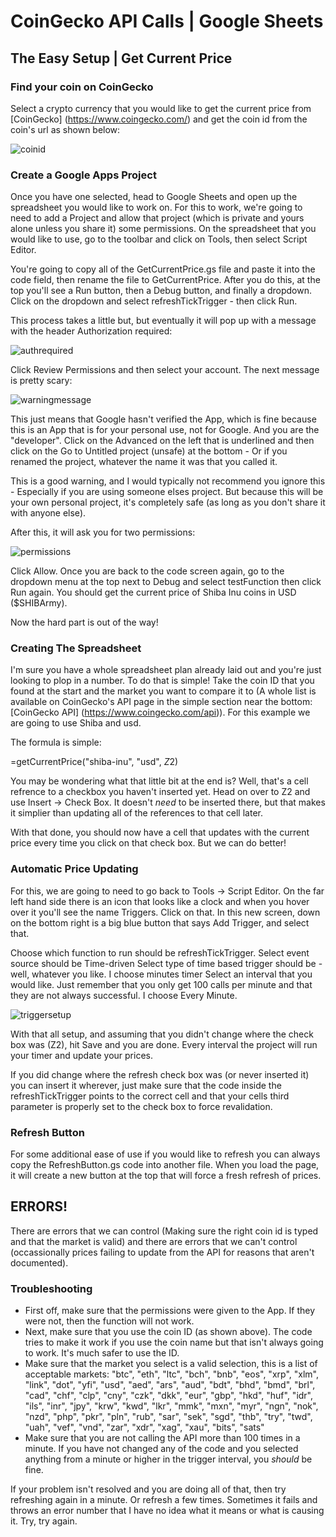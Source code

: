 # CoinGecko API Calls | Google Sheets

## The Easy Setup | Get Current Price

### Find your coin on CoinGecko

Select a crypto currency that you would like to get the current price from [CoinGecko] (https://www.coingecko.com/) and get the coin id from the coin's url as shown below:

![coinid](https://user-images.githubusercontent.com/13318642/119428055-34396080-bcda-11eb-87f5-b9e546f05fb3.PNG)

### Create a Google Apps Project

Once you have one selected, head to Google Sheets and open up the spreadsheet you would like to work on.  For this to work, we're going to need to add a Project and allow that project (which is private and yours alone unless you share it) some permissions.  On the spreadsheet that you would like to use, go to the toolbar and click on Tools, then select Script Editor.

You're going to copy all of the GetCurrentPrice.gs file and paste it into the code field, then rename the file to GetCurrentPrice.  After you do this, at the top you'll see a Run button, then a Debug button, and finally a dropdown.  Click on the dropdown and select refreshTickTrigger - then click Run.

This process takes a little but, but eventually it will pop up with a message with the header Authorization required:

![authrequired](https://user-images.githubusercontent.com/13318642/119428791-92b30e80-bcdb-11eb-9361-8b73bfb7e63b.png)

Click Review Permissions and then select your account.  The next message is pretty scary:

![warningmessage](https://user-images.githubusercontent.com/13318642/119428966-e160a880-bcdb-11eb-8ee1-363186ff1ad6.PNG)

This just means that Google hasn't verified the App, which is fine because this is an App that is for your personal use, not for Google.  And you are the "developer".  Click on the Advanced on the left that is underlined and then click on the Go to Untitled project (unsafe) at the bottom - Or if you renamed the project, whatever the name it was that you called it.

This is a good warning, and I would typically not recommend you ignore this - Especially if you are using someone elses project.  But because this will be your own personal project, it's completely safe (as long as you don't share it with anyone else).

After this, it will ask you for two permissions:

![permissions](https://user-images.githubusercontent.com/13318642/119429310-998e5100-bcdc-11eb-9f58-e1430998a2c0.png)

Click Allow.  Once you are back to the code screen again, go to the dropdown menu at the top next to Debug and select testFunction then click Run again.  You should get the current price of Shiba Inu coins in USD ($SHIBArmy).

Now the hard part is out of the way!

### Creating The Spreadsheet

I'm sure you have a whole spreadsheet plan already laid out and you're just looking to plop in a number.  To do that is simple!  Take the coin ID that you found at the start and the market you want to compare it to (A whole list is available on CoinGecko's API page in the simple section near the bottom: [CoinGecko API] (https://www.coingecko.com/api)).  For this example we are going to use Shiba and usd.

The formula is simple:

=getCurrentPrice("shiba-inu", "usd", $Z$2)

You may be wondering what that little bit at the end is?  Well, that's a cell refrence to a checkbox you haven't inserted yet.  Head on over to Z2 and use Insert -> Check Box.  It doesn't *need* to be inserted there, but that makes it simplier than updating all of the references to that cell later.

With that done, you should now have a cell that updates with the current price every time you click on that check box.  But we can do better!

### Automatic Price Updating

For this, we are going to need to go back to Tools -> Script Editor.  On the far left hand side there is an icon that looks like a clock and when you hover over it you'll see the name Triggers.  Click on that.  In this new screen, down on the bottom right is a big blue button that says Add Trigger, and select that.

Choose which function to run should be refreshTickTrigger.
Select event source should be Time-driven
Select type of time based trigger should be - well, whatever you like.  I choose minutes timer
Select an interval that you would like.  Just remember that you only get 100 calls per minute and that they are not always successful.  I choose Every Minute.

![triggersetup](https://user-images.githubusercontent.com/13318642/119431101-fd664900-bcdf-11eb-891a-53d9186f33b1.png)

With that all setup, and assuming that you didn't change where the check box was (Z2), hit Save and you are done.  Every interval the project will run your timer and update your prices.

If you did change where the refresh check box was (or never inserted it) you can insert it wherever, just make sure that the code inside the refreshTickTrigger points to the correct cell and that your cells third parameter is properly set to the check box to force revalidation.

### Refresh Button

For some additional ease of use if you would like to refresh you can always copy the RefreshButton.gs code into another file.  When you load the page, it will create a new button at the top that will force a fresh refresh of prices.

## ERRORS!

There are errors that we can control (Making sure the right coin id is typed and that the market is valid) and there are errors that we can't control (occassionally prices failing to update from the API for reasons that aren't documented).

### Troubleshooting

* First off, make sure that the permissions were given to the App.  If they were not, then the function will not work.
* Next, make sure that you use the coin ID (as shown above).  The code tries to make it work if you use the coin name but that isn't always going to work.  It's much safer to use the ID.
* Make sure that the market you select is a valid selection, this is a list of acceptable markets:
  "btc",
  "eth",
  "ltc",
  "bch",
  "bnb",
  "eos",
  "xrp",
  "xlm",
  "link",
  "dot",
  "yfi",
  "usd",
  "aed",
  "ars",
  "aud",
  "bdt",
  "bhd",
  "bmd",
  "brl",
  "cad",
  "chf",
  "clp",
  "cny",
  "czk",
  "dkk",
  "eur",
  "gbp",
  "hkd",
  "huf",
  "idr",
  "ils",
  "inr",
  "jpy",
  "krw",
  "kwd",
  "lkr",
  "mmk",
  "mxn",
  "myr",
  "ngn",
  "nok",
  "nzd",
  "php",
  "pkr",
  "pln",
  "rub",
  "sar",
  "sek",
  "sgd",
  "thb",
  "try",
  "twd",
  "uah",
  "vef",
  "vnd",
  "zar",
  "xdr",
  "xag",
  "xau",
  "bits",
  "sats"
* Make sure that you are not calling the API more than 100 times in a minute.  If you have not changed any of the code and you selected anything from a minute or higher in the trigger interval, you *should* be fine.

If your problem isn't resolved and you are doing all of that, then try refreshing again in a minute.  Or refresh a few times.  Sometimes it fails and throws an error number that I have no idea what it means or what is causing it.  Try, try again.
